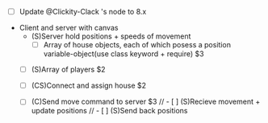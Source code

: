 - [ ] Update @Clickity-Clack 's node to 8.x
* Client and server with canvas
    * (S)Server hold positions + speeds of movement 
        - [ ] Array of house objects, each of which posess a position variable-object(use class keyword + require) $3
    - [ ] (S)Array of players $2
    - [ ] (CS)Connect and assign house  $2
    - [ ] (C)Send move command to server $3
    // - [ ] (S)Recieve movement + update positions
    // - [ ] (S)Send back positions 
    